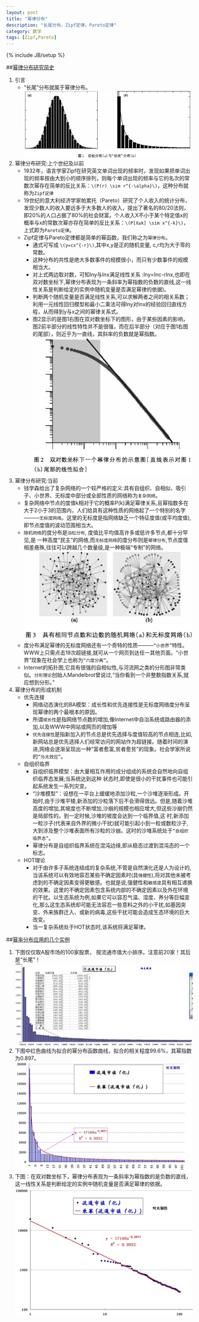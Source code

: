 ```yaml
---
layout: post
title: "幂律分布"
description: "长尾分布，Zipf定律，Pareto定律"
category: 数学
tags: [Zipf,Pareto]
---
```

{% include JB/setup %}

##[幂律分布研究简史][1]
1. 引言
    * “长尾”分布就属于幂律分布。![1](/assets/2014-03-01-power-law/1.png)
2. 幂律分布研究:上个世纪及以前
    * 1932年，语言学家Zipf在研究英文单词出现的频率时，发现如果把单词出现的频率按由大到小的顺序排列，则每个单词出现的频率与它的名次的常数次幂存在简单的反比关系：`\(P(r) \sim r^{-\alpha}\)`，这种分布就称为`Zipf定律`
    * 19世纪的意大利经济学家帕累托（Pareto）研究了个人收入的统计分布，发现少数人的收入要远多于大多数人的收入，提出了著名的80/20法则，即20%的人口占据了80%的社会财富。个人收入X不小于某个特定值x的概率与x的常数次幂亦存在简单的反比关系：`\(P[X≥k] \sim x^{-k}\)`，上式即为`Pareto定律`。
    * Zipf定律与Pareto定律都是简单的幂函数，我们称之为`幂律分布`。
        * 通式可写成 `\(y=cx^{-r}\)`,其中x,y是正的随机变量, c,r均为大于零的常数。
        * 这种分布的共性是绝大多数事件的规模很小，而只有少数事件的规模相当大。
        * 对上式两边取对数，可知Iny与Inx满足线性关系 :Iny=Inc-rInx,也即在双对数坐标下,幂律分布表现为一条斜率为幂指数的负数的直线,这一线性关系是判断给定的实例中随机变量是否满足幂律的依据)。
        * 判断两个随机变量是否满足线性关系,可以求解两者之间的相关系数；利用一元线性回归模型和最小二乘法可得lny对lnx的经验回归直线方程，从而得到y与x之间的幂律关系式。
        * 图2显示的是图1右图在双对数坐标下的图形，由于某些因素的影响，图2前半部分的线性特性并不是很强，而在后半部分（对应于图1右图的尾部），则近乎为一直线，其斜率的负数就是幂指数。![2](/assets/2014-03-01-power-law/2.png)
3. 幂律分布研究:当前
    * 钱学森给出了复杂网络的一个较严格的定义:具有自组织、自相似、吸引子、小世界、无标度中部分或全部性质的网络称为`复杂网络`。
    * 复杂网络中节点的度值k相对于它的概率P(k)满足幂律关系,且幂指数多在大于2小于3的范围内，人们给具有这种性质的网络起了一个特别的名字———`无标度网络`。这里的无标度是指网络缺乏一个特征度值(或平均度值),即节点度值的波动范围相当大。
    * `随机网络`的度分布是`泊松分布`, 度值比平均值高许多或低许多节点,都十分罕见,是 一种高度“民主”的网络,而`无标度网络`的度分布则是`幂律分布`,节点度值相差悬殊,往往可以跨越几个数量级,是一种极端“专制”的网络。![3](/assets/2014-03-01-power-law/3.png)
    * 度分布满足幂律的无标度网络还有一个奇特的性质———`“小世界”`特性。 WWW上只需点击19次超链接,就可从一个网页到达任一其他页面。“小世界”现象在社会学上也称为`“六度分离”`。
    * Internet的拓扑图,它具有很强的自相似性,与河流网之类的分形图非常类似。`分形理论`创始人Mandelbrot曾说过,“当你看到一个非整数指数关系,就应想到分形。”
4. 幂律分布的形成机制
    * 优先连接
        * 网络动态演化的BA模型：成长性和优先连接性是无标度网络度分布呈现幂律的两个最根本的原因。
        * 所谓`成长性`是指网络节点数的增加,像Internet中自治系统或路由器的添加,以及WWW中网站或网页的增加等
        * `优先连接性`是指新加入的节点总是优先选择与度值较高的节点相连,比如,新网站总是优先选择人们经常访问的网站作为超链接。随着时间的演进,网络会逐渐呈现出一种“富者愈富,贫者愈贫”的现象。社会学家所说的`“马太效应”`。 
    * 自组织临界
        * 自组织临界模型：由大量相互作用的成分组成的系统会自然地向自组织临界态发展;当系统达到这种 状态时,即使是很小的干扰事件也可能引起系统发生一系列灾变。
        * “沙堆模型”：设想在一平台上缓缓地添加沙粒,一个沙堆逐渐形成。开始时,由于沙堆平矮,新添加的沙粒落下后不会滑得很远。但是,随着沙堆高度的增加,其坡度也不断增加,沙崩的规模也相应增大,但这些沙崩仍然是局部性的。到一定时候,沙堆的坡度会达到一个临界值,这 时,新添加一粒沙子(代表来自外界的微小干扰)就可能引起小到一粒或数粒沙子,大到涉及整个沙堆表面所有沙粒的沙崩。这时的沙堆系统处于`“自组织临界态”`。
        * 幂律分布是自组织临界系统在混沌边缘,即从稳态过渡到混沌态的一个标志。
    * HOT理论
        * 对于由许多子系统连结成的复杂系统,不管是自然演化还是人为设计的,当该系统可以有效地容忍某些不确定因素时(具`强健性`),将对其他未被考虑到的不确定因素变得更敏感。也就是说,强健性和`敏感度`具有相互递换的效果。这里的不确定因素包含系统内部的不确定因素以及外在环境的干扰。以生态系统为例,如果它可以容忍气温、湿度、养分等巨幅变化,那么这生态系统却可能无法容忍一些意料之外的小干扰,如基因突变、外来族群迁入、或新的病毒,这些干扰可能会造成生态环境的巨大改变。
        * 当一复杂系统处于HOT状态时,该系统将满足幂律。

##[幂率分布应用的几个实例][2]
1. 下图仅仅取A股市场的100家股票， 按流通市值大小排序。注意前20家！其后是“长尾”！![4](/assets/2014-03-01-power-law/4.jpeg)
2. 下图中红色曲线为拟合的幂分布函数曲线，拟合的相关程度99.6%，其幂指数为0.897。![5](/assets/2014-03-01-power-law/5.jpeg)
3. 下图：在双对数坐标下，幂律分布表现为一条斜率为幂指数的是负数的直线，这一线性关系是判断给定的实例中随机变量是否满足幂律的依据。![6](/assets/2014-03-01-power-law/6.jpeg)



[1]:http://www.wuli.ac.cn/CN/article/downloadArticleFile.do?attachType=PDF&id=30556
[2]:http://blog.sina.cn/dpool/blog/s/blog_55954cfb0100pvcw.html